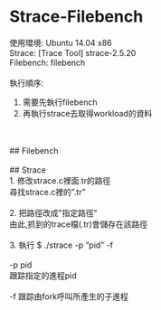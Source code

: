 # Strace-Filebench  <br /> 
  使用環境: 
  Ubuntu 14.04 x86  <br />
  Strace: [Trace Tool] strace-2.5.20  <br /> 
  Filebench: filebench  <br />
  <br />
  執行順序:  <br />
  1. 需要先執行filebench  <br />
  2. 再執行strace去取得workload的資料  <br />
  <br /> 
  <br /> 
## Filebench  <br />
  <br />
## Strace  <br />
  1. 修改strace.c裡面.tr的路徑  <br />
     尋找strace.c裡的”.tr” <br />
  <br />
  2. 把路徑改成"指定路徑"  <br />
     由此,抓到的trace檔(.tr)會儲存在該路徑  <br />
  <br />
  3. 執行 $ ./strace -p “pid” -f <br />
  <br />
  -p pid  <br />
  跟踪指定的進程pid  <br />
  <br />
  -f 跟踪由fork呼叫所產生的子進程 <br />
  <br />
